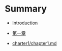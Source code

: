 # Summary

* [Introduction](README.md)
* [第一章](/charter1/README.md)

* [charter1/chapter1.md](/charter1/chapter1.md "背景")



